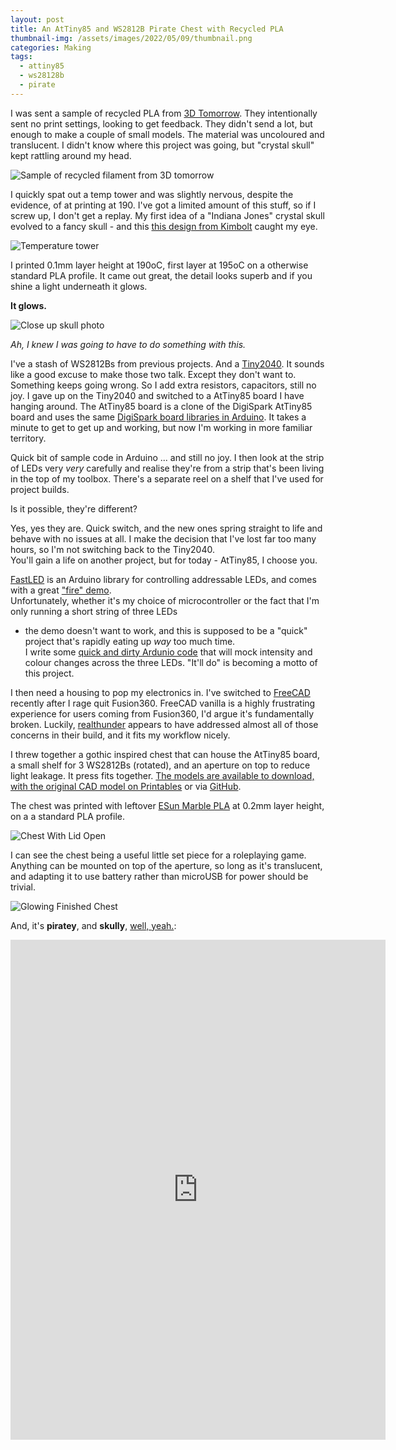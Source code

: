 ```yaml
---
layout: post
title: An AtTiny85 and WS2812B Pirate Chest with Recycled PLA
thumbnail-img: /assets/images/2022/05/09/thumbnail.png
categories: Making
tags: 
  - attiny85
  - ws28128b
  - pirate
---
```


I was sent a sample of recycled PLA from [3D Tomorrow](https://3dtomorrow.com/).  They intentionally sent no print settings, looking to get 
feedback.  They didn't send a lot, but enough to make a couple of small models.  The material was 
uncoloured and translucent.  I didn't know where this project was going, but "crystal skull" kept rattling around my head.

![Sample of recycled filament from 3D tomorrow](/assets/images/2022/05/09/pla-spool.jpg)

I quickly spat out a temp tower and was slightly nervous, despite the evidence, of at printing at 190.  I've got a 
limited amount of this stuff, so if I screw up, I don't get a replay.  My first idea of a "Indiana Jones" crystal skull 
evolved to a fancy skull - and this [this design from Kimbolt](https://www.printables.com/model/61094-fancy-skull) 
caught my eye.

![Temperature tower](/assets/images/2022/05/09/temp-tower.jpg)

I printed 0.1mm layer height at 190oC, first layer at 195oC on a otherwise standard PLA profile.  It came out great, 
the detail looks superb and if you shine a light underneath it glows.

**It glows.**

![Close up skull photo](/assets/images/2022/05/09/skull-detail.jpg)

_Ah, I knew I was going to have to do something with this._

I've a stash of WS2812Bs from previous projects.  And a [Tiny2040](https://shop.pimoroni.com/products/tiny-2040?variant=39560012234835). 
It sounds like a good excuse to make those two talk. Except they don't want to.  Something keeps going wrong. 
So I add extra resistors, capacitors, still no joy.  I gave up on the Tiny2040 and switched to a AtTiny85 board I have hanging around. 
The AtTiny85 board is a clone of the DigiSpark AtTiny85 board and uses the same [DigiSpark board libraries in Arduino](http://digistump.com/wiki/digispark/tutorials/connecting). 
It takes a minute to get to get up and working, but now I'm working in more familiar territory.

Quick bit of sample code in Arduino ... and still no joy.  I then look at the strip of LEDs very *very* carefully and 
realise they're from a strip that's been living in the top of my toolbox.  There's a separate reel on a shelf that 
I've used for project builds.

Is it possible, they're different?

Yes, yes they are.  Quick switch, and the new ones spring straight to life and behave with no issues at all.  I make the 
decision that I've lost far too many hours, so I'm not switching back to the Tiny2040.  
You'll gain a life on another project, but for today - AtTiny85, I choose you.

[FastLED](http://fastled.io/) is an Arduino library for controlling addressable LEDs, and comes with a great ["fire" demo](https://github.com/FastLED/FastLED/blob/master/examples/Fire2012/Fire2012.ino).  
Unfortunately, whether it's my choice of microcontroller or the fact that I'm only running a short string of three LEDs 
- the demo doesn't want to work, and this is supposed to be a "quick" project that's rapidly eating up *way* too much time.  
I write some [quick and dirty Ardunio code](https://github.com/kianryan/attiny85-chest) that will mock intensity and colour 
changes across the three LEDs.  "It'll do" is becoming a motto of this project.

I then need a housing to pop my electronics in.  I've switched to [FreeCAD](https://www.freecadweb.org/) recently after I rage quit Fusion360.  FreeCAD 
vanilla is a highly frustrating experience for users coming from Fusion360, I'd argue it's fundamentally broken.  Luckily, 
[realthunder](https://github.com/realthunder/FreeCAD/releases) appears to have addressed almost all of those concerns in their build, and it fits my workflow nicely.

I threw together a gothic inspired chest that can house the AtTiny85 board, a small shelf for 3 WS2812Bs (rotated), 
and an aperture on top to reduce light leakage.  It press fits together.  [The models are available to download, with the original 
CAD model on Printables](https://www.printables.com/model/200463-lighting-chest-for-attiny85-board-and-3x-ws2812bb-) or via [GitHub](https://github.com/kianryan/attiny85-chest).

The chest was printed with leftover [ESun Marble PLA](https://www.3djake.uk/esun/emarble-natural) at 0.2mm layer height, on a a standard PLA profile.

![Chest With Lid Open](/assets/images/2022/05/09/lid-open.jpg)

I can see the chest being a useful little set piece for a roleplaying game.  Anything can be mounted on top of the aperture, so long 
as it's translucent, and adapting it to use battery rather than microUSB for power should be trivial.

![Glowing Finished Chest](/assets/images/2022/05/09/glowy.jpg)

And, it's **piratey**, and **skully**, [well, yeah.](https://www.youtube.com/shorts/dihhxYVUel8):  

<iframe frameborder="0" scrolling="no" marginheight="0" marginwidth="0" width="600" height="800" type="text/html" src="https://www.youtube.com/embed/dihhxYVUel8?autoplay=0&fs=0&iv_load_policy=3&showinfo=0&rel=0&cc_load_policy=0&start=0&end=0"></iframe>

